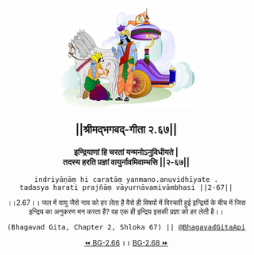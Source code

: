 <center><img src="../../asset/BG.png" alt="#API #bhagavadgitaapi #slok #nodejs #js #api #gitaapi #krishna #hinduism #vedic #ISKCON #shreemadbhagavadgita #technology"/>
<h2>||श्रीमद्‍भगवद्‍-गीता २.६७||</h2>
<h3>इन्द्रियाणां हि चरतां यन्मनोऽनुविधीयते |<br/>तदस्य हरति प्रज्ञां वायुर्नावमिवाम्भसि ||२-६७||</h3>
<pre>indriyāṇāṃ hi caratāṃ yanmano.anuvidhīyate .<br/>tadasya harati prajñāṃ vāyurnāvamivāmbhasi ||2-67||</pre>
<p>।।2.67।। जल में वायु जैसे नाव को हर लेता है वैसे ही विषयों में विरचती हुई इन्द्रियों के बीच में जिस इन्द्रिय का अनुकरण मन करता है? वह एक ही इन्द्रिय इसकी प्रज्ञा को हर लेती है।।</p>
<pre>(Bhagavad Gita, Chapter 2, Shloka 67) || <a href="https://twitter.com/bhagavadgitaapi">@BhagavadGitaApi</a></pre><a href="../../2/66">⏪  BG-2.66</a><b>        ।।        </b><a href="../../2/68">BG-2.68  ⏩</a></center></center>